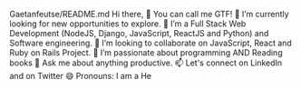 Gaetanfeutse/README.md
Hi there, 👋 You can call me GTF!
🔭 I’m currently looking for new opportunities to explore.
🌱 I’m a Full Stack Web Development (NodeJS, Django, JavaScript, ReactJS and Python) and Software engineering.
👯 I’m looking to collaborate on JavaScript, React and Ruby on Rails Project.
🤔 I’m passionate about programming AND Reading books
💬 Ask me about anything productive.
📫 Let's connect on LinkedIn and on Twitter
  😄 Pronouns: I am a He
<!---
gaetanfeutse/gaetanfeutse is a ✨ special ✨ repository because its `README.md` (this file) appears on your GitHub profile.
You can click the Preview link to take a look at your changes.
--->

